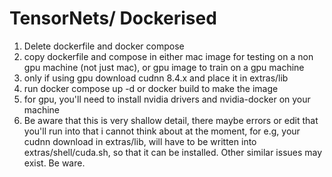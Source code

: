 # TensorNets/ Dockerised
1) Delete dockerfile and docker compose
2) copy dockerfile and compose in either mac image for testing on a non gpu machine (not just mac), or gpu image to train on a gpu machine
3) only if using gpu download cudnn 8.4.x and place it in extras/lib 
4) run docker compose up -d or docker build to make the image
5) for gpu, you'll need to install nvidia drivers and nvidia-docker on your machine
6) Be aware that this is very shallow detail, there maybe errors or edit that you'll run into that i cannot think about at the moment, for e.g, your cudnn download in extras/lib, will have to be written into extras/shell/cuda.sh, so that it can be installed. Other similar issues may exist. Be ware.
